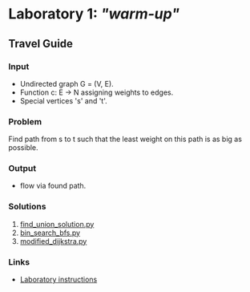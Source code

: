 # Laboratory 1: ***"warm-up"***

## Travel Guide

### Input
- Undirected graph G = (V, E).
- Function c: E -> N assigning weights to edges.
- Special vertices 's' and 't'.

### Problem
Find path from s to t such that the least weight on this path
is as big as possible.

### Output
- flow via found path.

### Solutions
1. [find_union_solution.py](./find_union_solve.py)
2. [bin_search_bfs.py](./bin_search_solve.py)
3. [modified_dijkstra.py](./modified_dijkstra_solve.py)


### Links
- [Laboratory instructions](https://faliszew.github.io/algograf/lab1?fbclid=IwAR0OIyNGPuGreroPvtLclXphL-q7K638kWQ1t4hZ1BuvabPPwBdhunwYuhE)



